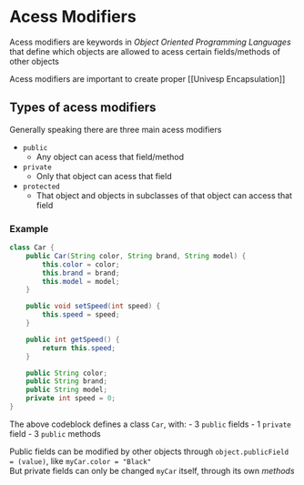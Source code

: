 # Acess Modifiers
Acess modifiers are keywords in *Object Oriented Programming Languages* that define which objects are allowed to acess certain fields/methods of other objects

Acess modifiers are important to create proper [[Univesp Encapsulation]]

## Types of acess modifiers
Generally speaking there are three main acess modifiers
- `public`
    - Any object can acess that field/method
- `private`
    - Only that object can acess that field
- `protected`
    - That object and objects in subclasses of that object can access that field

### Example
```java
class Car {
    public Car(String color, String brand, String model) {
        this.color = color;
        this.brand = brand;
        this.model = model;
    }

    public void setSpeed(int speed) {
        this.speed = speed;
    }

    public int getSpeed() {
        return this.speed;
    }

    public String color; 
    public String brand;
    public String model;
    private int speed = 0;
}
```

The above codeblock defines a class `Car`, with:
    - 3 `public` fields
    - 1 `private` field
    - 3 `public` methods

Public fields can be modified by other objects through `object.publicField = (value)`, like `myCar.color = "Black"`  
But private fields can only be changed `myCar` itself, through its own *methods*
